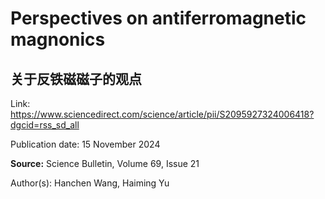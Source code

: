 # Perspectives on antiferromagnetic magnonics

## 关于反铁磁磁子的观点

Link: https://www.sciencedirect.com/science/article/pii/S2095927324006418?dgcid=rss_sd_all

<p>Publication date: 15 November 2024</p><p><b>Source:</b> Science Bulletin, Volume 69, Issue 21</p><p>Author(s): Hanchen Wang, Haiming Yu</p>

